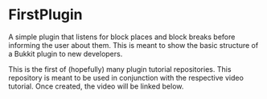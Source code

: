 FirstPlugin
===========
A simple plugin that listens for block places and block breaks before informing the user about them. This is meant to show the basic structure of a Bukkit plugin to new developers.

This is the first of (hopefully) many plugin tutorial repositories. This repository is meant to be used in conjunction with the respective video tutorial. Once created, the video will be linked below.
